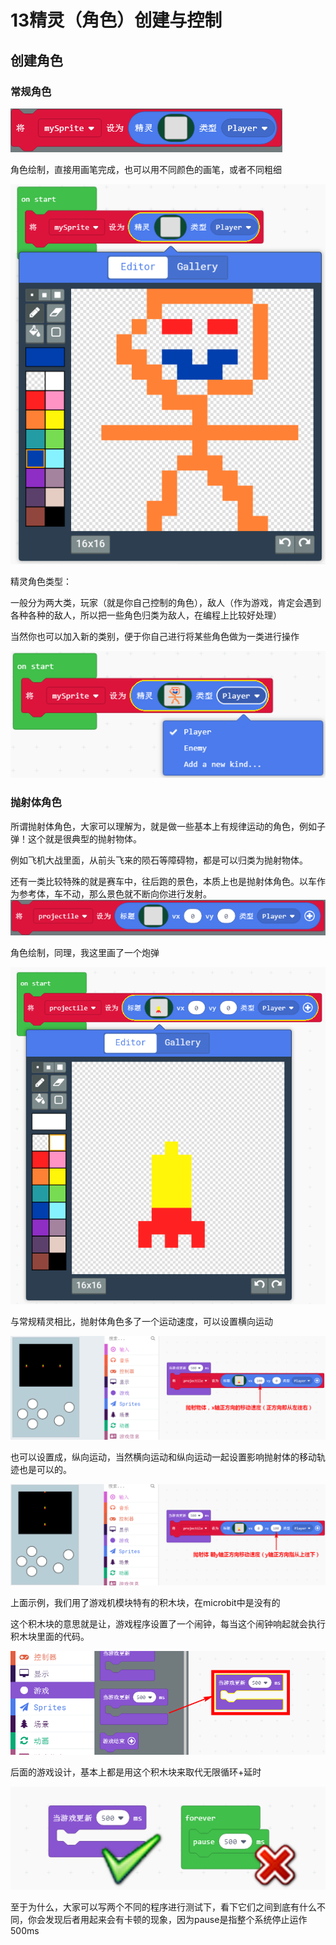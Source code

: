 # 13精灵（角色）创建与控制



## 创建角色

### 常规角色

![](./image/c13_01.png)

角色绘制，直接用画笔完成，也可以用不同颜色的画笔，或者不同粗细

![](./image/c13_03.png)

精灵角色类型：

一般分为两大类，玩家（就是你自己控制的角色），敌人（作为游戏，肯定会遇到各种各种的敌人，所以把一些角色归类为敌人，在编程上比较好处理）

当然你也可以加入新的类别，便于你自己进行将某些角色做为一类进行操作

![](./image/c13_04.png)

### 抛射体角色

所谓抛射体角色，大家可以理解为，就是做一些基本上有规律运动的角色，例如子弹！这个就是很典型的抛射物体。

例如飞机大战里面，从前头飞来的陨石等障碍物，都是可以归类为抛射物体。

还有一类比较特殊的就是赛车中，往后跑的景色，本质上也是抛射体角色。以车作为参考体，车不动，那么景色就不断向你进行发射。
![](./image/c13_02.png)

角色绘制，同理，我这里画了一个炮弹

![](./image/c13_05.png)

与常规精灵相比，抛射体角色多了一个运动速度，可以设置横向运动

![](./image/c13_06.png)

也可以设置成，纵向运动，当然横向运动和纵向运动一起设置影响抛射体的移动轨迹也是可以的。

![](./image/c13_07.png)

上面示例，我们用了游戏机模块特有的积木块，在microbit中是没有的

这个积木块的意思就是让，游戏程序设置了一个闹钟，每当这个闹钟响起就会执行积木块里面的代码。

![](./image/c13_08.png)

后面的游戏设计，基本上都是用这个积木块来取代无限循环+延时

![](./image/c13_09.png)

至于为什么，大家可以写两个不同的程序进行测试下，看下它们之间到底有什么不同，你会发现后者用起来会有卡顿的现象，因为pause是指整个系统停止运作500ms


